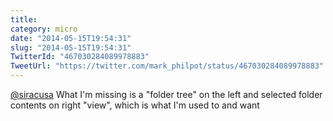 ```yaml
---
title: 
category: micro
date: "2014-05-15T19:54:31"
slug: "2014-05-15T19:54:31"
TwitterId: "467030284089978883"
TweetUrl: "https://twitter.com/mark_philpot/status/467030284089978883"
---
```


[@siracusa](https://twitter.com/siracusa) What I'm missing is a "folder tree" on
the left and selected folder contents on right "view", which is what I'm used to
and want
